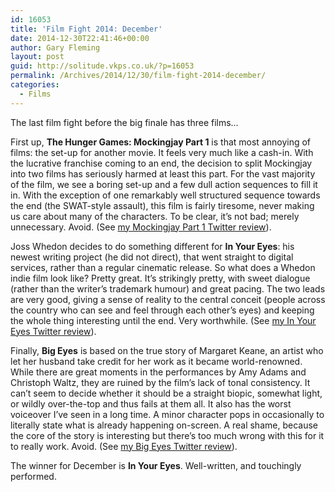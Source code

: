 ```yaml
---
id: 16053
title: 'Film Fight 2014: December'
date: 2014-12-30T22:41:46+00:00
author: Gary Fleming
layout: post
guid: http://solitude.vkps.co.uk/?p=16053
permalink: /Archives/2014/12/30/film-fight-2014-december/
categories:
  - Films
---
```

The last film fight before the big finale has three films&#8230;

First up, **The Hunger Games: Mockingjay Part 1** is that most annoying of films: the set-up for another movie. It feels very much like a cash-in. With the lucrative franchise coming to an end, the decision to split Mockingjay into two films has seriously harmed at least this part. For the vast majority of the film, we see a boring set-up and a few dull action sequences to fill it in. With the exception of one remarkably well structured sequence towards the end (the SWAT-style assault), this film is fairly tiresome, never making us care about many of the characters. To be clear, it&#8217;s not bad; merely unnecessary. Avoid. (See [my Mockingjay Part 1 Twitter review](https://twitter.com/garyfleming/status/540609051017900032)).

Joss Whedon decides to do something different for **In Your Eyes**: his newest writing project (he did not direct), that went straight to digital services, rather than a regular cinematic release. So what does a Whedon indie film look like? Pretty great. It&#8217;s strikingly pretty, with sweet dialogue (rather than the writer&#8217;s trademark humour) and great pacing. The two leads are very good, giving a sense of reality to the central conceit (people across the country who can see and feel through each other&#8217;s eyes) and keeping the whole thing interesting until the end. Very worthwhile. (See [my In Your Eyes Twitter review](https://twitter.com/garyfleming/status/549883525898731521)).

Finally, **Big Eyes** is based on the true story of Margaret Keane, an artist who let her husband take credit for her work as it became world-renowned. While there are great moments in the performances by Amy Adams and Christoph Waltz, they are ruined by the film&#8217;s lack of tonal consistency. It can&#8217;t seem to decide whether it should be a straight biopic, somewhat light, or wildly over-the-top and thus fails at them all. It also has the worst voiceover I&#8217;ve seen in a long time. A minor character pops in occasionally to literally state what is already happening on-screen. A real shame, because the core of the story is interesting but there&#8217;s too much wrong with this for it to really work. Avoid. (See [my Big Eyes Twitter review](https://twitter.com/garyfleming/status/549884456375689216)).

The winner for December is **In Your Eyes**. Well-written, and touchingly performed.